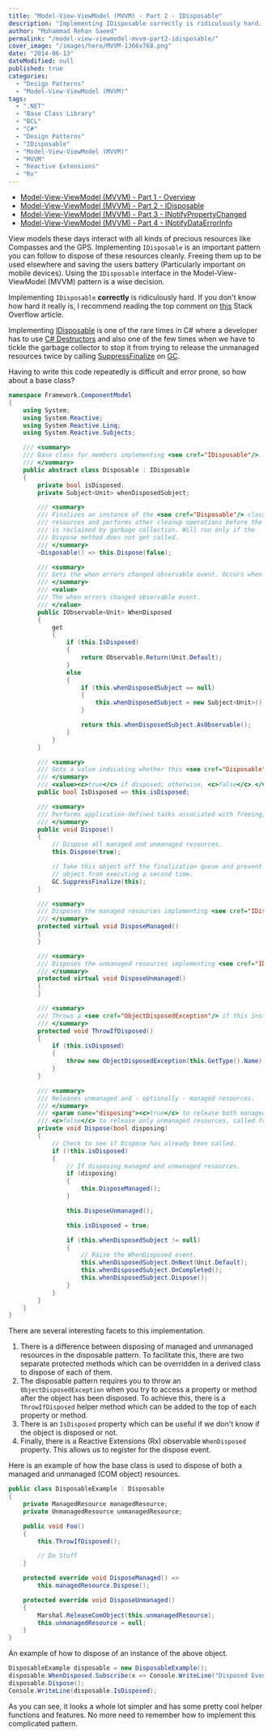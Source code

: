 ```yaml
---
title: "Model-View-ViewModel (MVVM) - Part 2 - IDisposable"
description: "Implementing IDisposable correctly is ridiculously hard. A Disposable base class can make it easier. Using IDisposable in Model-View-ViewModel (MVVM) really helps."
author: "Muhammad Rehan Saeed"
permalink: "/model-view-viewmodel-mvvm-part2-idisposable/"
cover_image: "/images/hero/MVVM-1366x768.png"
date: "2014-06-13"
dateModified: null
published: true
categories:
  - "Design Patterns"
  - "Model-View-ViewModel (MVVM)"
tags:
  - ".NET"
  - "Base Class Library"
  - "BCL"
  - "C#"
  - "Design Patterns"
  - "IDisposable"
  - "Model-View-ViewModel (MVVM)"
  - "MVVM"
  - "Reactive Extensions"
  - "Rx"
---
```


- [Model-View-ViewModel (MVVM) - Part 1 - Overview](/model-view-viewmodel-mvvm-part1-overview/)
- [Model-View-ViewModel (MVVM) - Part 2 - IDisposable](/model-view-viewmodel-mvvm-part2-idisposable/)
- [Model-View-ViewModel (MVVM) - Part 3 - INotifyPropertyChanged](/model-view-viewmodel-mvvm-part3-inotifypropertychanged/)
- [Model-View-ViewModel (MVVM) - Part 4 - INotifyDataErrorInfo](/model-view-viewmodel-mvvm-part4-inotifydataerrorinfo/)

View models these days interact with all kinds of precious resources like Compasses and the GPS. Implementing `IDisposable` is an important pattern you can follow to dispose of these resources cleanly. Freeing them up to be used elsewhere and saving the users battery (Particularly important on mobile devices). Using the `IDisposable` interface in the Model-View-ViewModel (MVVM) pattern is a wise decision.

Implementing `IDisposable` **correctly** is ridiculously hard. If you don't know how hard it really is, I recommend reading the top comment on [this](http://stackoverflow.com/questions/538060/proper-use-of-the-idisposable-interface) Stack Overflow article.

Implementing [IDisposable](http://msdn.microsoft.com/en-GB/library/system.idisposable.aspx) is one of the rare times in C# where a developer has to use [C# Destructors](http://msdn.microsoft.com/en-us/library/66x5fx1b.aspx) and also one of the few times when we have to tickle the garbage collector to stop it from trying to release the unmanaged resources twice by calling [SuppressFinalize](http://msdn.microsoft.com/en-us/library/system.gc.suppressfinalize%28v=vs.110%29.aspx) on [GC](http://msdn.microsoft.com/en-us/library/system.gc%28v=vs.110%29.aspx).

Having to write this code repeatedly is difficult and error prone, so how about a base class?

```cs
namespace Framework.ComponentModel
{
    using System;
    using System.Reactive;
    using System.Reactive.Linq;
    using System.Reactive.Subjects;

    /// <summary>
    /// Base class for members implementing <see cref="IDisposable"/>.
    /// </summary>
    public abstract class Disposable : IDisposable
    {
        private bool isDisposed;
        private Subject<Unit> whenDisposedSubject;

        /// <summary>
        /// Finalizes an instance of the <see cref="Disposable"/> class. Releases unmanaged
        /// resources and performs other cleanup operations before the <see cref="Disposable"/>
        /// is reclaimed by garbage collection. Will run only if the
        /// Dispose method does not get called.
        /// </summary>
        ~Disposable() => this.Dispose(false);

        /// <summary>
        /// Gets the when errors changed observable event. Occurs when the validation errors have changed for a property or for the entire object.
        /// </summary>
        /// <value>
        /// The when errors changed observable event.
        /// </value>
        public IObservable<Unit> WhenDisposed
        {
            get
            {
                if (this.IsDisposed)
                {
                    return Observable.Return(Unit.Default);
                }
                else
                {
                    if (this.whenDisposedSubject == null)
                    {
                        this.whenDisposedSubject = new Subject<Unit>();
                    }

                    return this.whenDisposedSubject.AsObservable();
                }
            }
        }

        /// <summary>
        /// Gets a value indicating whether this <see cref="Disposable"/> is disposed.
        /// </summary>
        /// <value><c>true</c> if disposed; otherwise, <c>false</c>.</value>
        public bool IsDisposed => this.isDisposed;

        /// <summary>
        /// Performs application-defined tasks associated with freeing, releasing, or resetting unmanaged resources.
        /// </summary>
        public void Dispose()
        {
            // Dispose all managed and unmanaged resources.
            this.Dispose(true);

            // Take this object off the finalization queue and prevent finalization code for this
            // object from executing a second time.
            GC.SuppressFinalize(this);
        }

        /// <summary>
        /// Disposes the managed resources implementing <see cref="IDisposable"/>.
        /// </summary>
        protected virtual void DisposeManaged()
        {
        }

        /// <summary>
        /// Disposes the unmanaged resources implementing <see cref="IDisposable"/>.
        /// </summary>
        protected virtual void DisposeUnmanaged()
        {
        }

        /// <summary>
        /// Throws a <see cref="ObjectDisposedException"/> if this instance is disposed.
        /// </summary>
        protected void ThrowIfDisposed()
        {
            if (this.isDisposed)
            {
                throw new ObjectDisposedException(this.GetType().Name);
            }
        }

        /// <summary>
        /// Releases unmanaged and - optionally - managed resources.
        /// </summary>
        /// <param name="disposing"><c>true</c> to release both managed and unmanaged resources;
        /// <c>false</c> to release only unmanaged resources, called from the finalizer only.</param>
        private void Dispose(bool disposing)
        {
            // Check to see if Dispose has already been called.
            if (!this.isDisposed)
            {
                // If disposing managed and unmanaged resources.
                if (disposing)
                {
                    this.DisposeManaged();
                }

                this.DisposeUnmanaged();

                this.isDisposed = true;

                if (this.whenDisposedSubject != null)
                {
                    // Raise the WhenDisposed event.
                    this.whenDisposedSubject.OnNext(Unit.Default);
                    this.whenDisposedSubject.OnCompleted();
                    this.whenDisposedSubject.Dispose();
                }
            }
        }
    }
}
```

There are several interesting facets to this implementation.

1. There is a difference between disposing of managed and unmanaged resources in the disposable pattern. To facilitate this, there are two separate protected methods which can be overridden in a derived class to dispose of each of them.
2. The disposable pattern requires you to throw an `ObjectDisposedException` when you try to access a property or method after the object has been disposed. To achieve this, there is a `ThrowIfDisposed` helper method which can be added to the top of each property or method.
3. There is an `IsDisposed` property which can be useful if we don't know if the object is disposed or not.
4. Finally, there is a Reactive Extensions (Rx) observable `WhenDisposed` property. This allows us to register for the dispose event.

Here is an example of how the base class is used to dispose of both a managed and unmanaged (COM object) resources.

```cs
public class DisposableExample : Disposable
{
    private ManagedResource managedResource;
    private UnmanagedResource unmanagedResource;

    public void Foo()
    {
        this.ThrowIfDisposed();

        // Do Stuff
    }

    protected override void DisposeManaged() =>
        this.managedResource.Dispose();

    protected override void DisposeUnmanaged()
    {
        Marshal.ReleaseComObject(this.unmanagedResource);
        this.unmanagedResource = null;
    }
}
```

An example of how to dispose of an instance of the above object.

```cs
DisposableExample disposable = new DisposableExample();
disposable.WhenDisposed.Subscribe(x => Console.WriteLine("Disposed Event Fired"));
disposable.Dispose();
Console.WriteLine(disposable.IsDisposed);
```

As you can see, it looks a whole lot simpler and has some pretty cool helper functions and features. No more need to remember how to implement this complicated pattern.
